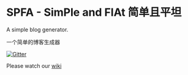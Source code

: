 # SPFA - SimPle and FlAt 简单且平坦

A simple blog generator.

一个简单的博客生成器

[![Gitter](https://badges.gitter.im/oi-14/spfa.svg)](https://gitter.im/oi-14/spfa?utm_source=badge&utm_medium=badge&utm_campaign=pr-badge)

Please watch our [wiki](https://github.com/luisleee/spfa/wiki)